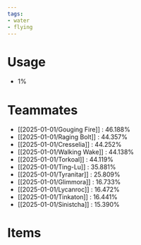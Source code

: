 ```yaml
---
tags:
- water
- flying
---
```

# Usage
- 1%
# Teammates
- [[2025-01-01/Gouging Fire]] : 46.188%
- [[2025-01-01/Raging Bolt]] : 44.357%
- [[2025-01-01/Cresselia]] : 44.252%
- [[2025-01-01/Walking Wake]] : 44.138%
- [[2025-01-01/Torkoal]] : 44.119%
- [[2025-01-01/Ting-Lu]] : 35.881%
- [[2025-01-01/Tyranitar]] : 25.809%
- [[2025-01-01/Glimmora]] : 16.733%
- [[2025-01-01/Lycanroc]] : 16.472%
- [[2025-01-01/Tinkaton]] : 16.441%
- [[2025-01-01/Sinistcha]] : 15.390%
# Items